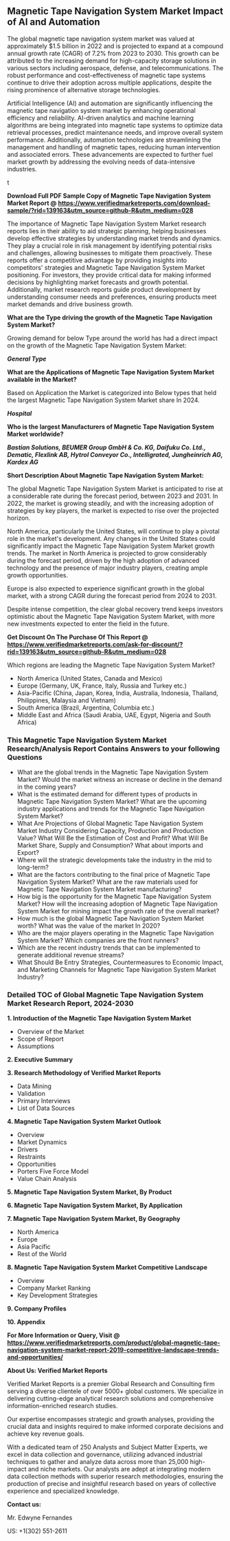 <h2>Magnetic Tape Navigation System Market Impact of AI and Automation</h2><p>The global magnetic tape navigation system market was valued at approximately $1.5 billion in 2022 and is projected to expand at a compound annual growth rate (CAGR) of 7.2% from 2023 to 2030. This growth can be attributed to the increasing demand for high-capacity storage solutions in various sectors including aerospace, defense, and telecommunications. The robust performance and cost-effectiveness of magnetic tape systems continue to drive their adoption across multiple applications, despite the rising prominence of alternative storage technologies.</p><p>Artificial Intelligence (AI) and automation are significantly influencing the magnetic tape navigation system market by enhancing operational efficiency and reliability. AI-driven analytics and machine learning algorithms are being integrated into magnetic tape systems to optimize data retrieval processes, predict maintenance needs, and improve overall system performance. Additionally, automation technologies are streamlining the management and handling of magnetic tapes, reducing human intervention and associated errors. These advancements are expected to further fuel market growth by addressing the evolving needs of data-intensive industries.</p>t</p><p id="" class=""><strong>Download Full PDF Sample Copy of Magnetic Tape Navigation System Market Report @ <a href="https://www.verifiedmarketreports.com/download-sample/?rid=139163&utm_source=github-R&utm_medium=028" target="_blank">https://www.verifiedmarketreports.com/download-sample/?rid=139163&utm_source=github-R&utm_medium=028</a></strong></p><p>The importance of&nbsp;Magnetic Tape Navigation System Market research reports lies in their ability to aid strategic planning, helping businesses develop effective strategies by understanding market trends and dynamics. They play a crucial role in risk management by identifying potential risks and challenges, allowing businesses to mitigate them proactively. These reports offer a competitive advantage by providing insights into competitors' strategies and Magnetic Tape Navigation System Market positioning. For investors, they provide critical data for making informed decisions by highlighting market forecasts and growth potential. Additionally, market research reports guide product development by understanding consumer needs and preferences, ensuring products meet market demands and drive business growth.</p><p><strong>What are the&nbsp;Type driving the growth of the Magnetic Tape Navigation System Market?</strong></p><p id="" class="">Growing demand for below Type around the world has had a direct impact on the growth of the Magnetic Tape Navigation System Market:</p><em><strong>General Type</strong></em></p><strong>What are the&nbsp;Applications&nbsp;of Magnetic Tape Navigation System Market available in the Market?</strong></p><p id="" class="">Based on Application the Market is categorized into Below types that held the largest Magnetic Tape Navigation System Market share In 2024.</p><em><strong>Hospital</strong></em></p><strong>Who is the largest Manufacturers of Magnetic Tape Navigation System Market worldwide?</strong></p><p><em><strong>Bastian Solutions, BEUMER Group GmbH & Co. KG, Daifuku Co. Ltd., Dematic, Flexlink AB, Hytrol Conveyor Co., Intelligrated, Jungheinrich AG, Kardex AG</strong></em></p><p id="" class=""><strong>Short Description About Magnetic Tape Navigation System Market:</strong></p><p>The global Magnetic Tape Navigation System Market is anticipated to rise at a considerable rate during the forecast period, between 2023 and 2031. In 2022, the market is growing steadily, and with the increasing adoption of strategies by key players, the market is expected to rise over the projected horizon.</p><p>North America, particularly the United States, will continue to play a pivotal role in the market's development. Any changes in the United States could significantly impact the Magnetic Tape Navigation System Market growth trends. The market in North America is projected to grow considerably during the forecast period, driven by the high adoption of advanced technology and the presence of major industry players, creating ample growth opportunities.</p><p>Europe is also expected to experience significant growth in the global market, with a strong CAGR during the forecast period from 2024 to 2031.</p><p>Despite intense competition, the clear global recovery trend keeps investors optimistic about the Magnetic Tape Navigation System Market, with more new investments expected to enter the field in the future.</p><p id="" class=""><strong>Get Discount On The Purchase Of This Report @ <a href="https://www.verifiedmarketreports.com/ask-for-discount/?rid=139163&utm_source=github-R&utm_medium=028" target="_blank">https://www.verifiedmarketreports.com/ask-for-discount/?rid=139163&utm_source=github-R&utm_medium=028</a></strong></p>Which regions are leading the Magnetic Tape Navigation System Market?</p><ul><li>North America (United States, Canada and Mexico)</li><li>Europe (Germany, UK, France, Italy, Russia and Turkey etc.)</li><li>Asia-Pacific (China, Japan, Korea, India, Australia, Indonesia, Thailand, Philippines, Malaysia and Vietnam)</li><li>South America (Brazil, Argentina, Columbia etc.)</li><li>Middle East and Africa (Saudi Arabia, UAE, Egypt, Nigeria and South Africa)</li></ul><h3 id="" class="">This Magnetic Tape Navigation System Market Research/Analysis Report Contains Answers to your following Questions</h3><ul><li>What are the global trends in the Magnetic Tape Navigation System Market? Would the market witness an increase or decline in the demand in the coming years?</li><li>What is the estimated demand for different types of products in Magnetic Tape Navigation System Market? What are the upcoming industry applications and trends for the Magnetic Tape Navigation System Market?</li><li>What Are Projections of Global Magnetic Tape Navigation System Market Industry Considering Capacity, Production and Production Value? What Will Be the Estimation of Cost and Profit? What Will Be Market Share, Supply and Consumption? What about imports and Export?</li><li>Where will the strategic developments take the industry in the mid to long-term?</li><li>What are the factors contributing to the final price of Magnetic Tape Navigation System Market? What are the raw materials used for Magnetic Tape Navigation System Market manufacturing?</li><li>How big is the opportunity for the Magnetic Tape Navigation System Market? How will the increasing adoption of Magnetic Tape Navigation System Market for mining impact the growth rate of the overall market?</li><li>How much is the global Magnetic Tape Navigation System Market worth? What was the value of the market In 2020?</li><li>Who are the major players operating in the Magnetic Tape Navigation System Market? Which companies are the front runners?</li><li>Which are the recent industry trends that can be implemented to generate additional revenue streams?</li><li>What Should Be Entry Strategies, Countermeasures to Economic Impact, and Marketing Channels for Magnetic Tape Navigation System Market Industry?</li></ul><h3 id="" class="">Detailed TOC of Global Magnetic Tape Navigation System Market Research Report, 2024-2030</h3><p id="" class=""><strong>1. Introduction of the Magnetic Tape Navigation System Market</strong></p><ul><li>Overview of the Market</li><li>Scope of Report</li><li>Assumptions</li></ul><p id="" class=""><strong>2. Executive Summary</strong></p><p id="" class=""><strong>3. Research Methodology of Verified Market Reports</strong></p><ul><li>Data Mining</li><li>Validation</li><li>Primary Interviews</li><li>List of Data Sources</li></ul><p id="" class=""><strong>4. Magnetic Tape Navigation System Market Outlook</strong></p><ul><li>Overview</li><li>Market Dynamics</li><li>Drivers</li><li>Restraints</li><li>Opportunities</li><li>Porters Five Force Model</li><li>Value Chain Analysis</li></ul><p id="" class=""><strong>5. Magnetic Tape Navigation System Market, By Product</strong></p><p id="" class=""><strong>6. Magnetic Tape Navigation System Market, By Application</strong></p><p id="" class=""><strong>7. Magnetic Tape Navigation System Market, By Geography</strong></p><ul><li>North America</li><li>Europe</li><li>Asia Pacific</li><li>Rest of the World</li></ul><p id="" class=""><strong>8. Magnetic Tape Navigation System Market Competitive Landscape</strong></p><ul><li>Overview</li><li>Company Market Ranking</li><li>Key Development Strategies</li></ul><p id="" class=""><strong>9. Company Profiles</strong></p><p id="" class=""><strong>10. Appendix</strong></p><p id="" class=""><strong>For More Information or Query, Visit @ <a href="https://www.verifiedmarketreports.com/product/global-magnetic-tape-navigation-system-market-report-2019-competitive-landscape-trends-and-opportunities/" target="_blank">https://www.verifiedmarketreports.com/product/global-magnetic-tape-navigation-system-market-report-2019-competitive-landscape-trends-and-opportunities/</a></strong></p><p id="" class=""><strong>About Us: Verified Market Reports</strong></p><p id="" class="">Verified Market Reports is a premier Global Research and Consulting firm serving a diverse clientele of over 5000+ global customers. We specialize in delivering cutting-edge analytical research solutions and comprehensive information-enriched research studies.</p><p id="" class="">Our expertise encompasses strategic and growth analyses, providing the crucial data and insights required to make informed corporate decisions and achieve key revenue goals.</p><p id="" class="">With a dedicated team of 250 Analysts and Subject Matter Experts, we excel in data collection and governance, utilizing advanced industrial techniques to gather and analyze data across more than 25,000 high-impact and niche markets. Our analysts are adept at integrating modern data collection methods with superior research methodologies, ensuring the production of precise and insightful research based on years of collective experience and specialized knowledge.</p><p id="" class=""><strong>Contact us:</strong></p><p id="" class="">Mr. Edwyne Fernandes</p><p id="" class="">US: +1(302) 551-2611</p>